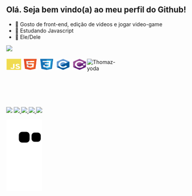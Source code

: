 ## Olá. Seja bem vindo(a) ao meu perfil do Github!

- 👀 Gosto de front-end, edição de videos e jogar video-game
- 🌱 Estudando Javascript
- 💞️ Ele/Dele

<!---
uthomaz1/uthomaz1 is a ✨ special ✨ repository because its `README.md` (this file) appears on your GitHub profile.
You can click the Preview link to take a look at your changes.
--->

<div>
  <a href="https://github.com/uthomaz1">
  <img height="180em" src="https://github-readme-stats.vercel.app/api?username=uthomaz1&show_iconstrue&theme=dracula&include_all_commits=true&count_private=true" />
  <!---
  <img height="180em" src="https://github-readme-stats.vercel.app/api/top-langs/?username=uthomaz1&layout=compact&langs_count=16&theme=dracula" /></a>
  --->
</div>

<div style="display: inline-block"><br>
  <img align="center" alt="Thomaz-Js" height="30" width="40" src="https://raw.githubusercontent.com/devicons/devicon/master/icons/javascript/javascript-plain.svg">
  <img align="center" alt="Thomaz-HTML" height="30" width="40" src="https://raw.githubusercontent.com/devicons/devicon/master/icons/html5/html5-original.svg">
  <img align="center" alt="Thomaz-CSS" height="30" width="40" src="https://raw.githubusercontent.com/devicons/devicon/master/icons/css3/css3-original.svg">
  <img align="center" alt="Thomaz-C" height="30" width="40" src="https://github.com/devicons/devicon/blob/master/icons/c/c-original.svg">
  <img align="center" alt="Thomaz-Csharp" height="30" width="40" src="https://raw.githubusercontent.com/devicons/devicon/master/icons/csharp/csharp-original.svg">
  
  <img align="right" alt="Thomaz-yoda" height="100" width="100" src="https://media.discordapp.net/attachments/862149693081387068/878333749786443908/Webp.net-gifmaker_1.gif">
</div>

  ##

<div>
  <a href="https://www.youtube.com/c/uthomaz/videos" target="_blank"><img src="https://img.shields.io/badge/YouTube-FF0000?style=for-the-badge&amp;logo=youtube&amp;logoColor=white" target="_blank"></a>
  <a href="https://instagram.com/thomazfps" target="_blank"><img src="https://img.shields.io/badge/-Instagram-%23E4405F?style=for-the-badge&amp;logo=instagram&amp;logoColor=white" target="_blank"</a>
 	<a href="https://www.twitch.tv/uthomaz" target="_blank"><img src="https://img.shields.io/badge/Twitch-9146FF?style=for-the-badge&amp;logo=twitch&amp;logoColor=white" target="_blank"</a>
 <a href="https://discord.gg/DJuK4KGa94" target="_blank"><img src="https://img.shields.io/badge/Discord-7289DA?style=for-the-badge&amp;logo=discord&amp;logoColor=white" target="_blank"</a> 
  <a href="mailto:contato.uthomaz@gmail.com"><img src="https://img.shields.io/badge/-Gmail-%23333?style=for-the-badge&amp;logo=gmail&amp;logoColor=white" target="_blank"</a>
    
  <p><a target="_blank" rel="noopener noreferrer" href="https://github.com/rafaballerini/rafaballerini/blob/output/github-contribution-grid-snake.svg"><img src="https://github.com/rafaballerini/rafaballerini/raw/output/github-contribution-grid-snake.svg" alt="Snake animation" style="max-width:100%;"></a></p>
</div>
